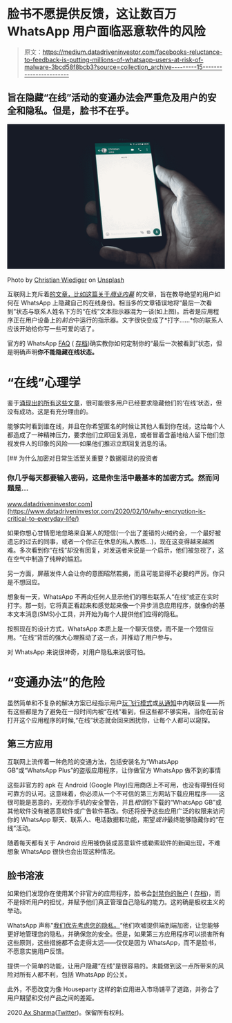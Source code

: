 # 脸书不愿提供反馈，这让数百万 WhatsApp 用户面临恶意软件的风险

> 原文：<https://medium.datadriveninvestor.com/facebooks-reluctance-to-feedback-is-putting-millions-of-whatsapp-users-at-risk-of-malware-3bcd58f8bcb3?source=collection_archive---------15----------------------->

## 旨在隐藏“在线”活动的变通办法会严重危及用户的安全和隐私。但是，脸书不在乎。

![](img/2502ff16541bc79763dbcb2ae3c40c4d.png)

Photo by [Christian Wiediger](https://unsplash.com/@christianw?utm_source=medium&utm_medium=referral) on [Unsplash](https://unsplash.com?utm_source=medium&utm_medium=referral)

互联网上充斥着[的文章，比如这篇关于*商业内幕*](https://www.businessinsider.com/how-to-hide-online-status-on-whatsapp?r=US&IR=T) 的文章，旨在教导绝望的用户如何在 WhatsApp 上隐藏自己的在线身份。相当多的文章错误地将“最后一次看到”状态与联系人姓名下方的“在线”文本指示器混为一谈(如上图)。后者是应用程序正在用户设备上的*前台*中运行的指示器。文字很快变成了*打字……*你的联系人应该开始给你写一些可爱的话了。

官方的 WhatsApp [FAQ](https://faq.whatsapp.com/20971848) ( [存档](http://web.archive.org/web/20200423102349/https://faq.whatsapp.com/20971848))确实教你如何定制你的“最后一次被看到”状态，但是明确声明**你不能隐藏在线状态。**

# “在线”心理学

鉴于[涌现出的所有这些文章](https://www.techjunkie.com/whatsapp-hide-online-status/)，很可能很多用户已经要求隐藏他们的‘在线’状态，但没有成功。这是有充分理由的。

能够实时看到谁在线，并且在你希望匿名的时候让其他人看到你在线，这给每个人都造成了一种精神压力，要求他们立即回复消息，或者冒着含蓄地给人留下他们忽视发件人的印象的风险——如果他们推迟立即回复消息的话。

[](https://www.datadriveninvestor.com/2020/02/10/why-encryption-is-critical-to-everyday-life/) [## 为什么加密对日常生活至关重要？数据驱动的投资者

### 你几乎每天都要输入密码，这是你生活中最基本的加密方式。然而问题是…

www.datadriveninvestor.com](https://www.datadriveninvestor.com/2020/02/10/why-encryption-is-critical-to-everyday-life/) 

如果你想心甘情愿地忽略来自某人的短信(一个出了差错的火绒约会，一个最好被遗忘的过去的同事，或者一个你正在休息的私人教练…)，现在这变得越来越困难。多次看到你“在线”却没有回复，对发送者来说是一个启示，他们被忽视了，这在空气中制造了纯粹的尴尬。

另一方面，屏蔽发件人会让你的意图昭然若揭，而且可能显得不必要的严厉。你只是不想回应。

想象有一天，WhatsApp 不再向任何人显示他们的哪些联系人“在线”或正在实时打字。那一刻，它将真正看起来和感觉起来像一个异步消息应用程序，就像你的基本文本消息(SMS)小工具，并开始为每个人提供他们应得的隐私。

按照现在的设计方式，WhatsApp 本质上是一个聊天信使，而不是一个短信应用。“在线”背后的强大心理推动了这一点，并推动了用户参与。

对 WhatsApp 来说很神奇，对用户隐私来说很可怕。

# “变通办法”的危险

虽然简单和不复杂的解决方案已经指示用户[玩飞行模式](http://techjunkie.com/whatsapp-hide-online-status/)或[从通知](https://www.androidpit.com/how-to-reply-to-whatsapp-message-without-appearing-online)中内联回复——所有这些都是为了避免在一段时间内被“在线”看到，但这些都不够实用。当你在前台打开这个应用程序的时候,“在线”状态就会回来困扰你，让每个人都可以窥探。

## 第三方应用

互联网上流传着一种危险的变通方法，包括安装名为“WhatsApp GB”或“WhatsApp Plus”的盗版应用程序，让你做官方 WhatsApp 做不到的事情

这些非官方的 apk 在 Android (Google Play)应用商店上不可用，也没有得到任何可靠方的认可。这意味着，你必须从一个不可信的第三方网站下载应用程序——这很可能是恶意的，无视你手机的安全警告，并且*相信*你下载的“WhatsApp GB”或其他软件没有被恶意软件或广告软件篡改。你还将授予这些应用广泛的权限来访问你的 WhatsApp 聊天、联系人、电话数据和功能，期望*或许*最终能够隐藏你的“在线”活动。

随着每天都有关于 Android 应用被伪装成恶意软件或勒索软件的新闻出现，不难想象 WhatsApp 很快也会出现这种情况。

## 脸书溶液

如果他们发现你在使用某个非官方的应用程序，脸书会[封禁你的账户](https://faq.whatsapp.com/en/android/26000243/) ( [存档](http://web.archive.org/web/20200423102235/https://faq.whatsapp.com/en/android/26000243/))，而不是倾听用户的担忧，并赋予他们真正管理自己隐私的能力。这的确是极权主义的举动。

WhatsApp 声称"[我们优先考虑您的隐私。](https://www.whatsapp.com/privacy)“他们吹嘘提供端到端加密，让您能够更好地管理您的隐私，并确保您的安全。但是，如果第三方应用程序可以损害所有这些原则，这些措施都不会走得太远——仅仅是因为 WhatsApp，而不是脸书，不愿意实施用户反馈。

提供一个简单的功能，让用户隐藏“在线”是很容易的。未能做到这一点所带来的风险对所有人都不利，包括 WhatsApp 的公关。

此外，不愿改变为像 Houseparty 这样的新应用进入市场铺平了道路，并弥合了用户期望和交付产品之间的差距。

2020.[Ax Sharma](http://axsharma.com/)([Twitter](https://twitter.com/ax_sharma))。保留所有权利。